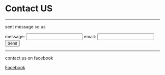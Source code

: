 
# Contact US


-----
sent message so us

<form action="https://formspree.io/zefang@considerdigital.com" method="POST">message: <input type="text" name="name"> email: <input type="email" name="_replyto"> <input type="submit" value="Send"></form>

-----
contact us on facebook

[Facebook](https://www.facebook.com/DreamAna-wedding-1693896657544773/)